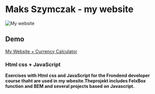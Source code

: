 # Maks Szymczak - my website
![My website](https://media.giphy.com/media/v1.Y2lkPTc5MGI3NjExMG9mcTNxMzk4cDhjM2txZnBmNTBuNWtnaGxiM293MXV0enRyYjZteSZlcD12MV9pbnRlcm5hbF9naWZfYnlfaWQmY3Q9Zw/MowhowvhizBrSvuKJr/giphy.gif)


 
## Demo 
[My Website + Currency Calculator](https://maksszymczak.github.io/myhomepage/)
### Html css + JavaScript 
**Exercises with Html css and JavaScript for the Frondend developer course thaht are used in my wbesite.Theprojekt includes FelxBox function and BEM and several projects based on Javascript.**




